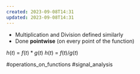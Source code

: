 ```yaml
---
created: 2023-09-08T14:31
updated: 2023-09-08T14:31
---
```

- Multiplication and Division defined similarly
- Done **pointwise** (on every point of the function)

$h(t)$ = $f(t)*g(t)$
$h(t)$ = $f(t)/g(t)$

#operations_on_functions #signal_analysis  